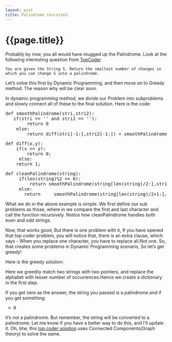 ```yaml
---
layout: post
title: Palindrome revisited.
--- 
```




 {{page.title}}
======================================================




<p>Probably by now, you all would have mugged up the Palindrome. Look at the following interesting question from <a href="http://community.topcoder.com/stat?c=problem_statement&amp;pm=12730">TopCoder</a></p>

<pre><code>You are given the String S. Return the smallest number of changes in which you can change S into a palindrome.
</code></pre>

<p>Let&#8217;s solve this first by Dynamic Programming, and then move on to Greedy method. The reason why will be clear soon.</p>

<p>In dynamic programming method, we divide our Problem into subproblems and slowly connect all of these to the final solution. Here is the code:</p>

<pre>
def smoothPalindrome(stri,stri2):
   if(stri == '' and stri2 == ''):
        return 0
    else:
        return diff(stri[-1:],stri2[-1:]) + smoothPalindrome(stri[:-1],stri2[:-1]);
</pre>

<pre>
def diff(x,y):  
    if(x == y):
        return 0;
     else:
    return 1;
</pre>

<pre>
def cleanPalindrome(string):
     if(len(string)%2 == 0):
         return smoothPalindrome(string[len(string)/2:],string[:len(string)/2][::-1]);
     else:
       return     smoothPalindrome(string[len(string)/2+1:],string[:len(string)/2][::-1]);
</pre>

<p>What we do in the above example is simple. We first define our sub problems as those, where in we compare the first and last character and call the function recursively. Notice how  cleanPalindrome handles both even and odd strings.</p>

<p>Now, that works good, But there is one problem with it, If you have opened that top coder problem, you will notice that, there is an extra clause, which says - When you replace one character, you have to replace all.Not one. So, that creates some problems in Dynamic Programming scenario, So let&#8217;s get greedy!</p>

<p>Here is the greedy solution:</p>

<div class="gist_code_block">
<script src="https://gist.github.com/abhididdigi/6484570.js"></script></div>

<p>Here we greedily match two strings with two pointers, and replace the alphabet with lesser number of occurrences.Hence we create a dictionary in the first step.</p>

<p>If you get zero as the answer, the string you passed is a palindrome and if you get something</p>

<pre> &gt; 0 </pre>

<p>it&#8217;s not a palindrome. But remember, the string will be converted to a palindrome.
Let me know if you have a better way to do this, and I&#8217;ll update it. Oh, btw, this <a href="http://apps.topcoder.com/wiki/display/tc/SRM%20589#GooseTattarrattatDiv1">top coder solution</a> uses Connected Components(Graph theory) to solve the same.</p>